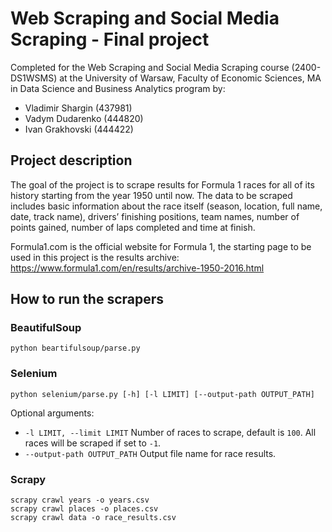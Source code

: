 # Web Scraping and Social Media Scraping - Final project

Completed for the Web Scraping and Social Media Scraping course (2400-DS1WSMS) at the University of Warsaw, Faculty of Economic Sciences, MA in Data Science and Business Analytics program by:

- Vladimir Shargin (437981)
- Vadym Dudarenko (444820)
- Ivan Grakhovski (444422)

## Project description

The goal of the project is to scrape results for Formula 1 races for all of its history starting from the year 1950 until now. The data to be scraped includes basic information about the race itself (season, location, full name, date, track name), drivers’ finishing positions, team names, number of points gained, number of laps completed and time at finish.

Formula1.com is the official website for Formula 1, the starting page to be used in this project is the results archive: https://www.formula1.com/en/results/archive-1950-2016.html

## How to run the scrapers

### BeautifulSoup

`python beaгtifulsoup/parse.py`

### Selenium

`python selenium/parse.py [-h] [-l LIMIT] [--output-path OUTPUT_PATH]`

Optional arguments:
-   `-l LIMIT, --limit LIMIT`
                        Number of races to scrape, default is `100`. All races will be scraped if set to `-1`.
- `--output-path OUTPUT_PATH`
                        Output file name for race results.

### Scrapy

```
scrapy crawl years -o years.csv
scrapy crawl places -o places.csv
scrapy crawl data -o race_results.csv
```